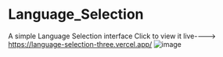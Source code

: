 # Language_Selection
A simple Language Selection interface
Click to view it live----> https://language-selection-three.vercel.app/
![image](https://github.com/user-attachments/assets/e501c308-de71-47dd-a01e-529f8da3c2ab)
